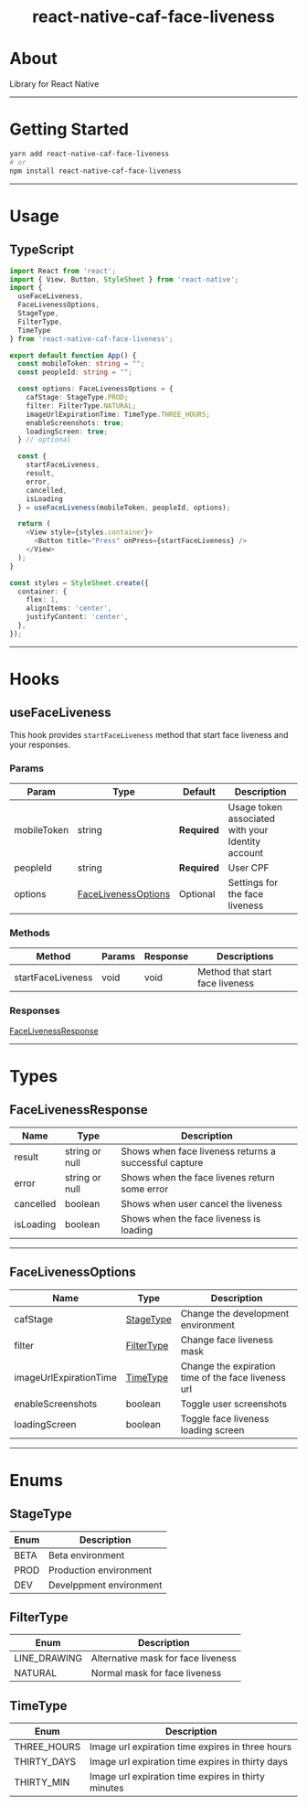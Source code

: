 <h1 align="center">
  react-native-caf-face-liveness
</h1>

# About

Library for React Native 

---

# Getting Started

```sh
yarn add react-native-caf-face-liveness
# or 
npm install react-native-caf-face-liveness
```

---

# Usage 

## TypeScript

```ts
import React from 'react';
import { View, Button, StyleSheet } from 'react-native';
import { 
  useFaceLiveness, 
  FaceLivenessOptions, 
  StageType, 
  FilterType, 
  TimeType 
} from 'react-native-caf-face-liveness';

export default function App() {
  const mobileToken: string = "";
  const peopleId: string = "";

  const options: FaceLivenessOptions = {
    cafStage: StageType.PROD;
    filter: FilterType.NATURAL;
    imageUrlExpirationTime: TimeType.THREE_HOURS;
    enableScreenshots: true;
    loadingScreen: true;
  } // optional

  const { 
    startFaceLiveness, 
    result, 
    error, 
    cancelled, 
    isLoading 
  } = useFaceLiveness(mobileToken, peopleId, options);

  return (
    <View style={styles.container}>
      <Button title="Press" onPress={startFaceLiveness} />
    </View>
  );
} 

const styles = StyleSheet.create({
  container: {
    flex: 1,
    alignItems: 'center',
    justifyContent: 'center',
  },
});
```
---

# Hooks

## useFaceLiveness

This hook provides `startFaceLiveness` method that start face liveness and your responses.

### Params

| Param       | Type                    | Default      | Description                                       |
| ----------- | ----------------------- | ------------ | ------------------------------------------------- |
| mobileToken | string                  | **Required** | Usage token associated with your Identity account |
| peopleId    | string                  | **Required** | User CPF                                          |
| options     | [FaceLivenessOptions](https://github.com/avatrexx/react-native-caf-face-liveness/tree/main?tab=readme-ov-file#facelivenessoptions) | Optional     | Settings for the face liveness                         |

### Methods

| Method            | Params  | Response | Descriptions                    |    
| ----------------- | ------- | -------- | ------------------------------- | 
| startFaceLiveness | void    | void     | Method that start face liveness |

### Responses

[FaceLivenessResponse](https://github.com/avatrexx/react-native-caf-face-liveness/tree/main?tab=readme-ov-file#facelivenessresponse)

---

# Types

## FaceLivenessResponse

| Name      | Type           | Description                                              |
| --------- | -------------- | -------------------------------------------------------- |
| result    | string or null | Shows when face liveness returns a successful capture    |
| error     | string or null | Shows when the face livenes return some error            |
| cancelled | boolean        | Shows when user cancel the liveness                      |
| isLoading | boolean        | Shows when the face liveness is loading                  |

---

## FaceLivenessOptions

| Name                   | Type               | Description                                          |
| ---------------------- | ------------------ | ---------------------------------------------------- |
| cafStage               | [StageType](https://github.com/avatrexx/react-native-caf-face-liveness/tree/main?tab=readme-ov-file#stagetype)      | Change the development environment                   |
| filter                 | [FilterType](https://github.com/avatrexx/react-native-caf-face-liveness/tree/main?tab=readme-ov-file#filtertype)     | Change face liveness mask                            |
| imageUrlExpirationTime | [TimeType](https://github.com/avatrexx/react-native-caf-face-liveness/tree/main?tab=readme-ov-file#timetype)       | Change the expiration time of the face liveness url  |
| enableScreenshots      | boolean            | Toggle user screenshots                              | 
| loadingScreen          | boolean            | Toggle face liveness loading screen                  |

---

# Enums

## StageType

| Enum | Description             |
| ---- | ----------------------- |
| BETA | Beta environment        |
| PROD | Production environment  |
| DEV  | Develppment environment |

## FilterType

| Enum         | Description                        |
| ------------ | ---------------------------------- |
| LINE_DRAWING | Alternative mask for face liveness |
| NATURAL      | Normal mask for face liveness      |

## TimeType

| Enum        | Description                                         |
| ------------| --------------------------------------------------- |
| THREE_HOURS | Image url expiration time expires in three hours    |
| THIRTY_DAYS | Image url expiration time expires in thirty days    |
| THIRTY_MIN  | Image url expiration time expires in thirty minutes |




